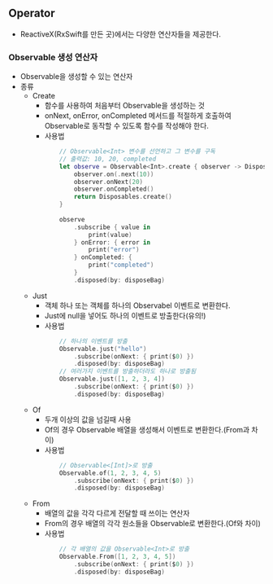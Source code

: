 ## Operator
- ReactiveX(RxSwift를 만든 곳)에서는 다양한 연산자들을 제공한다.

### Observable 생성 연산자
- Observable을 생성할 수 있는 연산자
- 종류
    - Create
        - 함수를 사용하여 처음부터 Observable을 생성하는 것
        - onNext, onError, onCompleted 메서드를 적절하게 호출하여 Observable로 동작할 수 있도록 함수를 작성해야 한다.
        - 사용법
            ```Swift
                // Observable<Int> 변수를 선언하고 그 변수를 구독
                // 출력값: 10, 20, completed
                let observe = Observable<Int>.create { observer -> Disposable in
                    observer.on(.next(10))
                    observer.onNext(20)
                    observer.onCompleted()
                    return Disposables.create()
                }
                
                observe
                    .subscribe { value in
                        print(value)
                    } onError: { error in
                        print("error")
                    } onCompleted: {
                        print("completed")
                    }
                    .disposed(by: disposeBag)
            ```
    - Just
        - 객체 하나 또는 객체를 하나의 Observabel 이벤트로 변환한다.
        - Just에 null을 넣어도 하나의 이벤트로 방출한다(유의!)
        - 사용법
            ```Swift
                // 하나의 이벤트를 방출
                Observable.just("hello")
                    .subscribe(onNext: { print($0) })
                    .disposed(by: disposeBag)
                // 여러가지 이벤트를 방출하더라도 하나로 방출됨
                Observable.just([1, 2, 3, 4])
                    .subscribe(onNext: { print($0) })
                    .disposed(by: disposeBag)
            ```
    - Of
        - 두개 이상의 값을 넘길때 사용
        - Of의 경우 Observable 배열을 생성해서 이벤트로 변환한다.(From과 차이)
        - 사용법
            ```Swift
                // Observable<[Int]>로 방출
                Observable.of(1, 2, 3, 4, 5)
                    .subscribe(onNext: { print($0) })
                    .disposed(by: disposeBag)
            ```
    - From
        - 배열의 값을 각각 다르게 전달할 때 쓰이는 연산자
        - From의 경우 배열의 각각 원소들을 Observable로 변환한다.(Of와 차이)
        - 사용법
            ```Swift
                // 각 배열의 값을 Observable<Int>로 방출
                Observable.From([1, 2, 3, 4, 5])
                    .subscribe(onNext: { print($0) })
                    .disposed(by: disposeBag)
            ```